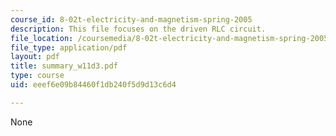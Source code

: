 ```yaml
---
course_id: 8-02t-electricity-and-magnetism-spring-2005
description: This file focuses on the driven RLC circuit.
file_location: /coursemedia/8-02t-electricity-and-magnetism-spring-2005/eeef6e09b84460f1db240f5d9d13c6d4_summary_w11d3.pdf
file_type: application/pdf
layout: pdf
title: summary_w11d3.pdf
type: course
uid: eeef6e09b84460f1db240f5d9d13c6d4

---
```

None